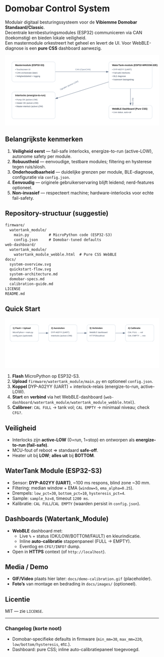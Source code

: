 # Domobar Control System

Modulair digitaal besturingssysteem voor de **Vibiemme Domobar Standaard/Classic**.  
Decentrale kernbesturingsmodules (ESP32) communiceren via CAN (toekomstig) en bieden lokale veiligheid.  
Een mastermodule orkestreert het geheel en levert de UI. Voor WebBLE-diagnose is een **pure CSS** dashboard aanwezig.

![Systeemoverzicht](docs/system-overview.svg)

## Belangrijkste kenmerken
1. **Veiligheid eerst** — fail-safe interlocks, energize-to-run (active-LOW), autonome safety per module.
2. **Robuustheid** — eenvoudige, testbare modules; filtering en hysterese tegen ruis/slosh.
3. **Onderhoudbaarheid** — duidelijke grenzen per module, BLE-diagnose, configuratie via `config.json`.
4. **Eenvoudig** — originele gebruikerservaring blijft leidend; nerd-features optioneel.
5. **Non-invasief** — respecteert machine; hardware-interlocks voor echte fail-safety.

## Repository-structuur (suggestie)
```
firmware/
  watertank_module/
    main.py         # MicroPython code (ESP32-S3)
    config.json     # Domobar-tuned defaults
web-dashboard/
  watertank_module/
    watertank_module_webble.html  # Pure CSS WebBLE
docs/
  system-overview.svg
  quickstart-flow.svg
  system-architecture.md
  domobar-specs.md
  calibration-guide.md
LICENSE
README.md
```

## Quick Start
![Quick Start](docs/quickstart-flow.svg)

1. **Flash** MicroPython op ESP32-S3.
2. **Upload** `firmware/watertank_module/main.py` en optioneel `config.json`.
3. **Koppel** DYP-A02YY (UART) + interlock-relais (energize-to-run, active-LOW).
4. **Start** en **verbind** via het WebBLE-dashboard (`web-dashboard/watertank_module/watertank_module_webble.html`).
5. **Calibreer**: `CAL FULL` → tank vol; `CAL EMPTY` → minimaal niveau; check `CFG?`.

## Veiligheid
- Interlocks zijn **active-LOW** (0=run, 1=stop) en ontworpen als **energize-to-run (fail-safe)**.
- MCU-fout of reboot ⇒ standaard **safe-off**.
- Heater uit bij **LOW**; **alles uit** bij **BOTTOM**.

## WaterTank Module (ESP32-S3)
- Sensor: **DYP-A02YY (UART)**, ~100 ms respons, blind zone ~30 mm.
- Filtering: median window + EMA (`window=5`, `ema_alpha=0.25`).
- Drempels: `low_pct=30`, `bottom_pct=10`, `hysteresis_pct=4`.
- Sample: `sample_hz=8`, timeout `1200 ms`.
- Kalibratie: `CAL FULL`/`CAL EMPTY` (waarden persist in `config.json`).

## Dashboards (Watertank_Module)
- **WebBLE** dashboard met:
  - Live `%` + status (OK/LOW/BOTTOM/FAULT) en kleurindicatie.
  - Inline **auto-calibratie** stappenpaneel (FULL → EMPTY).
  - Eventlog en `CFG?/INFO?` dump.
- Open in **HTTPS** context (of `http://localhost`).

## Media / Demo
- **GIF/Video** plaats hier later: `docs/demo-calibration.gif` (placeholder).
- **Foto’s** van montage en bedrading in `docs/images/` (optioneel).

## Licentie
MIT — zie `LICENSE`.

---

### Changelog (korte noot)
- Domobar-specifieke defaults in firmware (`min_mm=30`, `max_mm=220`, `low/bottom/hysteresis`, etc.).
- Dashboard: pure CSS; inline auto-calibratiepaneel toegevoegd.
